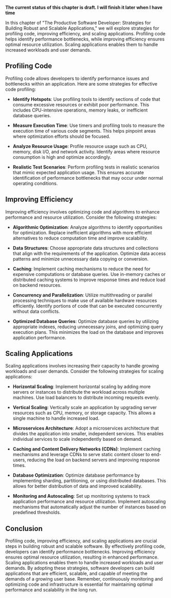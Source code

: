 **The current status of this chapter is draft. I will finish it later when I have time**

In this chapter of "The Productive Software Developer: Strategies for Building Robust and Scalable Applications," we will explore strategies for profiling code, improving efficiency, and scaling applications. Profiling code helps identify performance bottlenecks, while improving efficiency ensures optimal resource utilization. Scaling applications enables them to handle increased workloads and user demands.

Profiling Code
--------------

Profiling code allows developers to identify performance issues and bottlenecks within an application. Here are some strategies for effective code profiling:

* **Identify Hotspots**: Use profiling tools to identify sections of code that consume excessive resources or exhibit poor performance. This includes CPU-intensive operations, memory leaks, or inefficient database queries.

* **Measure Execution Time**: Use timers and profiling tools to measure the execution time of various code segments. This helps pinpoint areas where optimization efforts should be focused.

* **Analyze Resource Usage**: Profile resource usage such as CPU, memory, disk I/O, and network activity. Identify areas where resource consumption is high and optimize accordingly.

* **Realistic Test Scenarios**: Perform profiling tests in realistic scenarios that mimic expected application usage. This ensures accurate identification of performance bottlenecks that may occur under normal operating conditions.

Improving Efficiency
--------------------

Improving efficiency involves optimizing code and algorithms to enhance performance and resource utilization. Consider the following strategies:

* **Algorithmic Optimization**: Analyze algorithms to identify opportunities for optimization. Replace inefficient algorithms with more efficient alternatives to reduce computation time and improve scalability.

* **Data Structures**: Choose appropriate data structures and collections that align with the requirements of the application. Optimize data access patterns and minimize unnecessary data copying or conversion.

* **Caching**: Implement caching mechanisms to reduce the need for expensive computations or database queries. Use in-memory caches or distributed caching systems to improve response times and reduce load on backend resources.

* **Concurrency and Parallelization**: Utilize multithreading or parallel processing techniques to make use of available hardware resources efficiently. Identify portions of code that can be executed concurrently without data conflicts.

* **Optimized Database Queries**: Optimize database queries by utilizing appropriate indexes, reducing unnecessary joins, and optimizing query execution plans. This minimizes the load on the database and improves application performance.

Scaling Applications
--------------------

Scaling applications involves increasing their capacity to handle growing workloads and user demands. Consider the following strategies for scaling applications:

* **Horizontal Scaling**: Implement horizontal scaling by adding more servers or instances to distribute the workload across multiple machines. Use load balancers to distribute incoming requests evenly.

* **Vertical Scaling**: Vertically scale an application by upgrading server resources such as CPU, memory, or storage capacity. This allows a single machine to handle increased load.

* **Microservices Architecture**: Adopt a microservices architecture that divides the application into smaller, independent services. This enables individual services to scale independently based on demand.

* **Caching and Content Delivery Networks (CDNs)**: Implement caching mechanisms and leverage CDNs to serve static content closer to end-users, reducing the load on backend servers and improving response times.

* **Database Optimization**: Optimize database performance by implementing sharding, partitioning, or using distributed databases. This allows for better distribution of data and improved scalability.

* **Monitoring and Autoscaling**: Set up monitoring systems to track application performance and resource utilization. Implement autoscaling mechanisms that automatically adjust the number of instances based on predefined thresholds.

Conclusion
----------

Profiling code, improving efficiency, and scaling applications are crucial steps in building robust and scalable software. By effectively profiling code, developers can identify performance bottlenecks. Improving efficiency ensures optimal resource utilization, resulting in enhanced performance. Scaling applications enables them to handle increased workloads and user demands. By adopting these strategies, software developers can build applications that are efficient, scalable, and capable of meeting the demands of a growing user base. Remember, continuously monitoring and optimizing code and infrastructure is essential for maintaining optimal performance and scalability in the long run.
